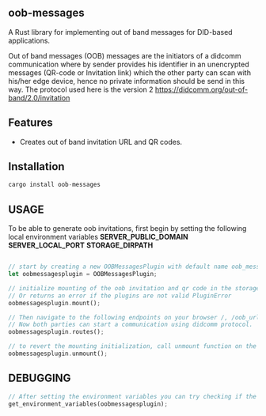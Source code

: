## oob-messages

A Rust library for implementing out of band messages for DID-based applications.

Out of band messages (OOB) messages are the initiators of a didcomm communication where by sender provides his identifier in an unencrypted messages (QR-code or Invitation link) which the other party can scan with his/her edge device, hence no private information should be send in this way. The protocol used here is the version 2 https://didcomm.org/out-of-band/2.0/invitation

## Features
-  Creates out of band invitation URL and QR codes.
  
## Installation

```rust
cargo install oob-messages
```

## USAGE
To be able to generate oob invitations, first begin by setting the following local environment variables
**SERVER_PUBLIC_DOMAIN**
**SERVER_LOCAL_PORT**
**STORAGE_DIRPATH**
```rust

// start by creating a new OOBMessagesPlugin with default name oob_messages
let oobmessagesplugin = OOBMessagesPlugin;

// initialize mounting of the oob invitation and qr code in the storage directory set in STORAGE_DIRPATH.
// Or returns an error if the plugins are not valid PluginError
oobmessagesplugin.mount();

// Then navigate to the following endpoints on your browser /, /oob_url and /oob_qr,where you will find the server's response, out of band url and out of band qr code respectively.
// Now both parties can start a communication using didcomm protocol.
oobmessagesplugin.routes();

// to revert the mounting initialization, call unmount function on the created oobmessagesplugin
oobmessagesplugin.unmount();

```
## DEBUGGING

```rust
// After setting the environment variables you can try checking if the were well set using calls to get_environment_variables function.
get_environment_variables(oobmessagesplugin);
```
